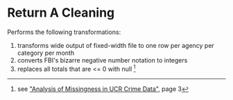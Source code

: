 # Return A Cleaning

Performs the following transformations:
1. transforms wide output of fixed-width file to one row per agency per category per month
2. converts FBI's bizarre negative number notation to integers
3. replaces all totals that are <= 0 with null [^1]

[^1]: see ["Analysis of Missingness in UCR Crime Data"](../../documents/Analysis%20of%20Missingness%20in%20UCR%20Crime%20Data.pdf), page 3

